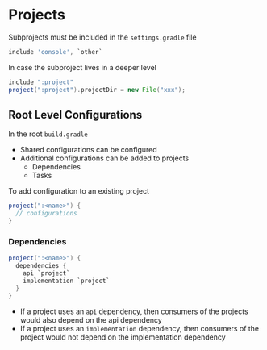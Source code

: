 # Projects

Subprojects must be included in the `settings.gradle` file

```gradle
include 'console', `other`
```

In case the subproject lives in a deeper level

```gradle
include ":project"
project(":project").projectDir = new File("xxx");
```

## Root Level Configurations

In the root `build.gradle`

- Shared configurations can be configured
- Additional configurations can be added to projects
  - Dependencies
  - Tasks

To add configuration to an existing project

```gradle
project(":<name>") {
  // configurations
}
```

### Dependencies

```gradle
project(":<name>") {
  dependencies {
    api `project`
    implementation `project`
  }
}
```

- If a project uses an `api` dependency, then consumers of the projects would
  also depend on the api dependency
- If a project uses an `implementation` dependency, then consumers of the
  project would not depend on the implementation dependency

